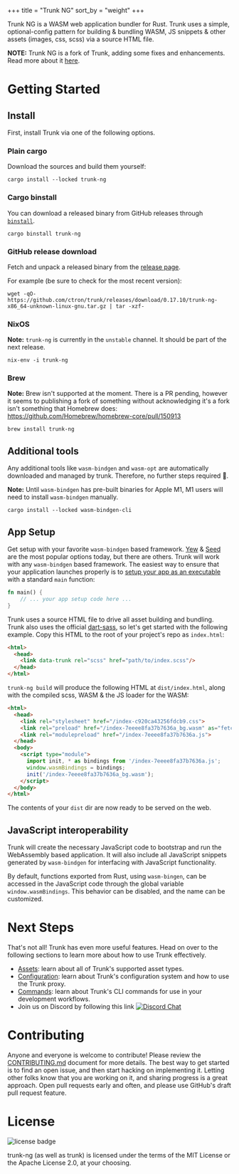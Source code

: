 +++
title = "Trunk NG"
sort_by = "weight"
+++

Trunk NG is a WASM web application bundler for Rust. Trunk uses a simple, optional-config pattern for building & bundling WASM, JS snippets & other assets (images, css, scss) via a source HTML file.

**NOTE:** Trunk NG is a fork of Trunk, adding some fixes and enhancements. Read more about it [here](https://dentrassi.de/2023/10/14/trunk-ng-the-fork-of-trunk/).

# Getting Started

## Install

First, install Trunk via one of the following options.

### Plain cargo

Download the sources and build them yourself:

```shell
cargo install --locked trunk-ng
```

### Cargo binstall

You can download a released binary from GitHub releases through [`binstall`](https://github.com/cargo-bins/cargo-binstall).

```shell
cargo binstall trunk-ng
```

### GitHub release download

Fetch and unpack a released binary from the [release page](https://github.com/ctron/trunk/releases).

For example (be sure to check for the most recent version):

```shell
wget -qO- https://github.com/ctron/trunk/releases/download/0.17.10/trunk-ng-x86_64-unknown-linux-gnu.tar.gz | tar -xzf-
```

### NixOS

**Note:** `trunk-ng` is currently in the `unstable` channel. It should be part of the next release.

```shell
nix-env -i trunk-ng
```

### Brew

**Note:** Brew isn't supported at the moment. There is a PR pending, however it seems to publishing a fork of something
without acknowledging it's a fork isn't something that Homebrew does: https://github.com/Homebrew/homebrew-core/pull/150913

```shell
brew install trunk-ng
```

## Additional tools

Any additional tools like `wasm-bindgen` and `wasm-opt` are automatically downloaded and managed by trunk. Therefore, no further steps required 🎉.

**Note:** Until `wasm-bindgen` has pre-built binaries for Apple M1, M1 users will need to install `wasm-bindgen` manually.

```shell
cargo install --locked wasm-bindgen-cli
```

## App Setup

Get setup with your favorite `wasm-bindgen` based framework. [Yew](https://github.com/yewstack/yew) & [Seed](https://github.com/seed-rs/seed) are the most popular options today, but there are others. Trunk will work with any `wasm-bindgen` based framework. The easiest way to ensure that your application launches properly is to [setup your app as an executable](https://doc.rust-lang.org/cargo/guide/project-layout.html) with a standard `main` function:

```rust
fn main() {
    // ... your app setup code here ...
}
```

Trunk uses a source HTML file to drive all asset building and bundling. Trunk also uses the official [dart-sass](https://github.com/sass/dart-sass), so let's get started with the following example. Copy this HTML to the root of your project's repo as `index.html`:

```html
<html>
  <head>
    <link data-trunk rel="scss" href="path/to/index.scss"/>
  </head>
</html>
```

`trunk-ng build` will produce the following HTML at `dist/index.html`, along with the compiled scss, WASM & the JS loader for the WASM:

```html
<html>
  <head>
    <link rel="stylesheet" href="/index-c920ca43256fdcb9.css">
    <link rel="preload" href="/index-7eeee8fa37b7636a_bg.wasm" as="fetch" type="application/wasm" crossorigin="">
    <link rel="modulepreload" href="/index-7eeee8fa37b7636a.js">
  </head>
  <body>
    <script type="module">
      import init, * as bindings from '/index-7eeee8fa37b7636a.js';
      window.wasmBindings = bindings;
      init('/index-7eeee8fa37b7636a_bg.wasm');
    </script>
  </body>
</html>
```

The contents of your `dist` dir are now ready to be served on the web.

## JavaScript interoperability

Trunk will create the necessary JavaScript code to bootstrap and run the WebAssembly based application. It will also
include all JavaScript snippets generated by `wasm-bindgen` for interfacing with JavaScript functionality.

By default, functions exported from Rust, using `wasm-bingen`, can be accessed in the JavaScript code through the global
variable `window.wasmBindings`. This behavior can be disabled, and the name can be customized. 

# Next Steps

That's not all! Trunk has even more useful features. Head on over to the following sections to learn more about how to use Trunk effectively.

- [Assets](@/assets.md): learn about all of Trunk's supported asset types.
- [Configuration](@/configuration.md): learn about Trunk's configuration system and how to use the Trunk proxy.
- [Commands](@/commands.md): learn about Trunk's CLI commands for use in your development workflows.
- Join us on Discord by following this link [![](https://img.shields.io/discord/793890238267260958?logo=discord&style=flat-square "Discord Chat")](https://discord.gg/JEPdBujTDr)

# Contributing

Anyone and everyone is welcome to contribute! Please review the [CONTRIBUTING.md](https://github.com/thedodd/trunk/blob/master/CONTRIBUTING.md) document for more details. The best way to get started is to find an open issue, and then start hacking on implementing it. Letting other folks know that you are working on it, and sharing progress is a great approach. Open pull requests early and often, and please use GitHub's draft pull request feature.

# License

![](https://img.shields.io/badge/license-MIT%2FApache--2.0-blue?style=flat-square "license badge")

trunk-ng (as well as trunk) is licensed under the terms of the MIT License or the Apache License 2.0, at your choosing.
